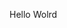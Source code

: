 Hello Wolrd
















































































































